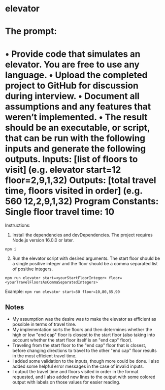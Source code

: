 # elevator

The prompt: 
===========================================================
•       Provide code that simulates an elevator. You are free to use any language.
•       Upload the completed project to GitHub for discussion during interview.
•       Document all assumptions and any features that weren’t implemented.
•       The result should be an executable, or script, that can be run with the following inputs and generate the following outputs.
                   Inputs: [list of floors to visit] (e.g. elevator start=12 floor=2,9,1,32)
                   Outputs: [total travel time, floors visited in order] (e.g. 560 12,2,9,1,32)
                   Program Constants: Single floor travel time: 10 
===========================================================

Instructions:

1. Install the dependencies and devDependencies. The project requires Node.js version 16.0.0 or later.

```npm i```

2. Run the elevator script with desired arguments. The start floor should be a single positive integer and the floor
   should be a comma separated list of positive integers.

```npm run elevator start=<yourStartFloorInteger> floor=<yourTravelFloorsAsCommaSeparatedIntegers>```

Example:
```npm run elevator start=50 floor=10,80,85,90```

## Notes

* My assumption was the desire was to make the elevator as efficient as possible in terms of travel time.
* My implementation sorts the floors and then determines whether the high or low "end cap" floor is closest to the start
  floor (also taking into account whether the start floor itself is an "end cap" floor).
* Traveling from the start floor to the "end cap" floor that is closest, before changing directions to travel to the
  other "end cap" floor results in the most efficient travel time.
* I added some validation to the inputs, though more could be done. I also added some helpful error messages in the case
  of invalid inputs.
* I output the travel time and floors visited in order in the format requested, and I also added new lines to the output
  with some colored output with labels on those values for easier reading.


